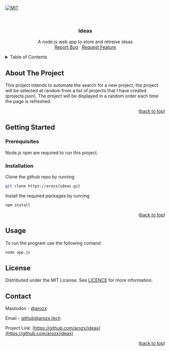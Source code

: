 <div>
<a name="readme-top"></a>

[![MIT][license-shield]][license-url]

<br />
<h3 align="center">Ideas</h3>
  <p align="center">
    A node.js web app to store and retreive ideas
    <br />
    <a href="https://github.com/arozx/ideas/issues">Report Bug</a>
    ·
    <a href="https://github.com/arozx/ideas/issues">Request Feature</a>
  </p>
</div>


<details>
  <summary>Table of Contents</summary>
  <ol>
    <li>
      <a href="#about-the-project">About The Project</a>
    </li>
    <li>
      <a href="#getting-started">Getting Started</a>
      <ul>
        <li><a href="#prerequisites">Prerequisites</a></li>
        <li><a href="#installation">Installation</a></li>
      </ul>
    </li>
    <li><a href="#usage">Usage</a></li>
    <li><a href="#roadmap">Roadmap</a></li>
    <li><a href="#license">License</a></li>
    <li><a href="#contact">Contact</a></li>
  </ol>
</details>

<!-- ABOUT THE PROJECT -->
## About The Project

This project intends to automate the search for a new project, the project will be selected at random from a list of projects that I have created (projects.json). The project will be displayed in a random order each time the page is refreshed.

<p align="right">(<a href="#readme-top">back to top</a>)</p>


<!-- GETTING STARTED -->
## Getting Started



### Prerequisites


Node.js npm are required to run this project.


### Installation

Clone the github repo by running

```sh
git clone https://arozx/ideas.git
```

Install the required packages by running

```sh
npm install
```

<p align="right">(<a href="#readme-top">back to top</a>)</p>

<!-- USAGE -->
## Usage

To run the program use the following comand

```sh
node app.js
```

<!-- LICENSE -->
## License

Distributed under the MIT License. See [LICENCE][license-url] for more information.


<!-- CONTACT -->
## Contact

Mastodon - [@arozx](https://infosec.exchange/@arozx)

Email - github@arozx.tech

Project Link: [https://github.com/arozx/ideas](https://github.com/arozx/ideas)

<p align="right">(<a href="#readme-top">back to top</a>)</p>


<!-- MARKDOWN LINKS & IMAGES -->
[license-shield]: https://img.shields.io/badge/Licence-MIT-green
[license-url]: https://github.com/arozx/quizlet_bot/blob/master/LICENSE
